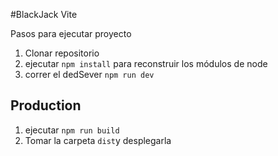 #BlackJack Vite

Pasos para ejecutar proyecto

1. Clonar repositorio
2. ejecutar ```npm install``` para reconstruir los módulos de node
3. correr el dedSever ```npm run dev```

## Production

1. ejecutar ```npm run build```
2. Tomar la carpeta ```dist```y desplegarla
